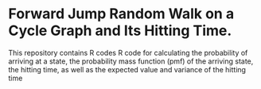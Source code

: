 # Forward Jump Random Walk on a Cycle Graph and Its Hitting Time.
This repository contains R codes R code for calculating the probability of arriving at a state, the probability mass function (pmf) of the arriving state, the hitting time, as well as the expected value and variance of the hitting time
